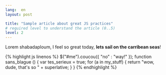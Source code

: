 ```yaml
---
lang:  en
layout: post

title: "Sample article about great JS practices"
# required level to understand the article (0..5)
level: 2
---
```


Lorem shabadaploum, I feel so great today, **lets sail on the carribean seas**!

{% highlight js linenos %}
$("#me").coucou({ "no" : "way!" });
function sans_blague () {
	var tes_serieux = true;
	for (a in my_stuff) {
		return "wow, dude, that's so " + superlative;
	}
}
{% endhighlight %}
